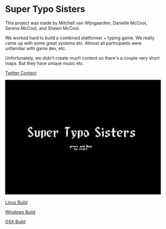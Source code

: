 # Super Typo Sisters

This project was made by Mitchell van Wijngaarden, Danielle McCool, Serena McCool, and Shawn McCool.

We worked hard to build a combined platformer + typing game. We really came up with some great systems etc. Almost all participants were unfamiliar with game dev, etc. 

Unfortunately, we didn't create much content so there's a couple very short maps. But they have unique music etc.

[Twitter Contact](https://twitter.com/ShawnMcCool)

![Super Typo Sisters Screenshot](https://raw.githubusercontent.com/ShawnMcCool/super-typo-sisters-releases/master/screenshot.png)

[Linux Build](https://github.com/ShawnMcCool/super-typo-sisters-releases/raw/master/Super%20Typo%20Sisters%20Linux.zip)

[Windows Build](https://github.com/ShawnMcCool/super-typo-sisters-releases/raw/master/Super%20Typo%20Sisters%20Windows.zip)

[OSX Build](https://github.com/ShawnMcCool/super-typo-sisters-releases/raw/master/Super%20Typo%20Sisters%20Mac.zip)
